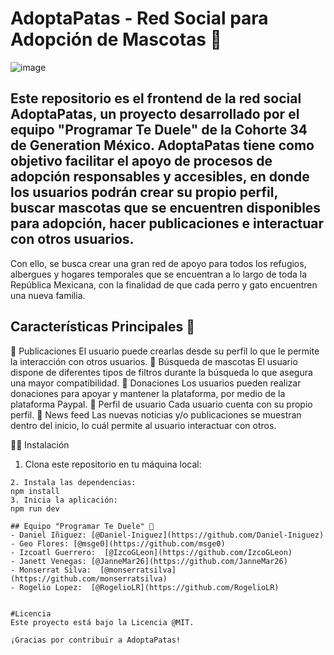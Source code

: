 # AdoptaPatas - Red Social para Adopción de Mascotas 🐶
![image](https://github.com/Generation-Mexico-Programar-Te-Duele/AdoptaPatas/assets/108698608/ca3e66ac-4471-4e79-80c1-10c96d25d3ca)


## Este repositorio es el frontend de la red social AdoptaPatas, un proyecto desarrollado por el equipo "Programar Te Duele" de la Cohorte 34 de Generation México. AdoptaPatas tiene como objetivo facilitar el apoyo de procesos de adopción responsables y accesibles, en donde los usuarios podrán crear su propio perfil, buscar mascotas que se encuentren disponibles para adopción, hacer publicaciones e interactuar con otros usuarios.
Con ello, se busca crear una gran red de apoyo para todos los refugios, albergues y hogares temporales que se encuentran a lo largo de toda la República Mexicana, con la finalidad de que cada perro y gato encuentren una nueva familia.

## Características Principales  🐩
🐾 Publicaciones
El usuario puede crearlas desde su perfil lo que le permite la interacción con otros usuarios.
🐾 Búsqueda de mascotas
El usuario dispone de diferentes tipos de filtros durante la búsqueda lo que asegura una mayor compatibilidad.
🐾 Donaciones
Los usuarios pueden realizar donaciones para apoyar y mantener la plataforma, por medio de la plataforma Paypal.
🐾 Perfil de usuario
Cada usuario cuenta con su propio perfil.
🐾 News feed
Las nuevas noticias y/o publicaciones se muestran dentro del inicio, lo cuál permite al usuario interactuar con otros.

🐕‍🦺 Instalación
1. Clona este repositorio en tu máquina local:
  ``` git clone https://github.com/Generation-Mexico-Programar-Te-Duele/AdoptaPatas.git
2. Instala las dependencias:
  npm install
3. Inicia la aplicación:
  npm run dev

## Equipo "Programar Te Duele" 🦮 
- Daniel Iñiguez: [@Daniel-Iniguez](https://github.com/Daniel-Iniguez)
- Geo Flores: [@msge0](https://github.com/msge0)
- Izcoatl Guerrero:  [@IzcoGLeon](https://github.com/IzcoGLeon)
- Janett Venegas: [@JanneMar26](https://github.com/JanneMar26)
- Monserrat Silva:  [@monserratsilva](https://github.com/monserratsilva)
- Rogelio Lopez:  [@RogelioLR](https://github.com/RogelioLR)


  #Licencia
  Este proyecto está bajo la Licencia @MIT.

  ¡Gracias por contribuir a AdoptaPatas!
  
